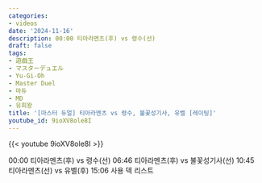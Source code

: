 ```yaml
---
categories:
- videos
date: '2024-11-16'
description: 00:00 티아라멘츠(후) vs 령수(선)
draft: false
tags:
- 遊戯王
- マスターデュエル
- Yu-Gi-Oh
- Master Duel
- 마듀
- MD
- 유희왕
title: '[마스터 듀얼] 티아라멘츠 vs 령수, 불꽃성기사, 유벨 [레이팅]'
youtube_id: 9ioXV8ole8I
---
```



{{< youtube 9ioXV8ole8I >}}

00:00 티아라멘츠(후) vs 령수(선)
06:46 티아라멘츠(후) vs 불꽃성기사(선)
10:45 티아라멘츠(선) vs 유벨(후)
15:06 사용 덱 리스트